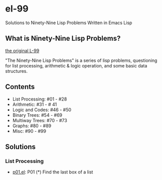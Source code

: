 # el-99
Solutions to Ninety-Nine Lisp Problems Written in Emacs Lisp

## What is Ninety-Nine Lisp Problems?
[the original L-99](https://www.ic.unicamp.br/~meidanis/courses/mc336/2006s2/funcional/L-99_Ninety-Nine_Lisp_Problems.html)

"The Ninety-Nine Lisp Problems" is a series of lisp problems,
questioning for list processing, arithmetic & logic operation,
and some basic data structures.

## Contents
- List Processing: #01 - #28
- Arithmetic: #31 - # 41
- Logic and Codes: #46 - #50
- Binary Trees: #54 - #69
- Multiway Trees: #70 - #73
- Graphs: #80 - #89
- Misc: #90 - #99

## Solutions

### List Processing

- [p01.el](sol/p01.el): P01 (*) Find the last box of a list
